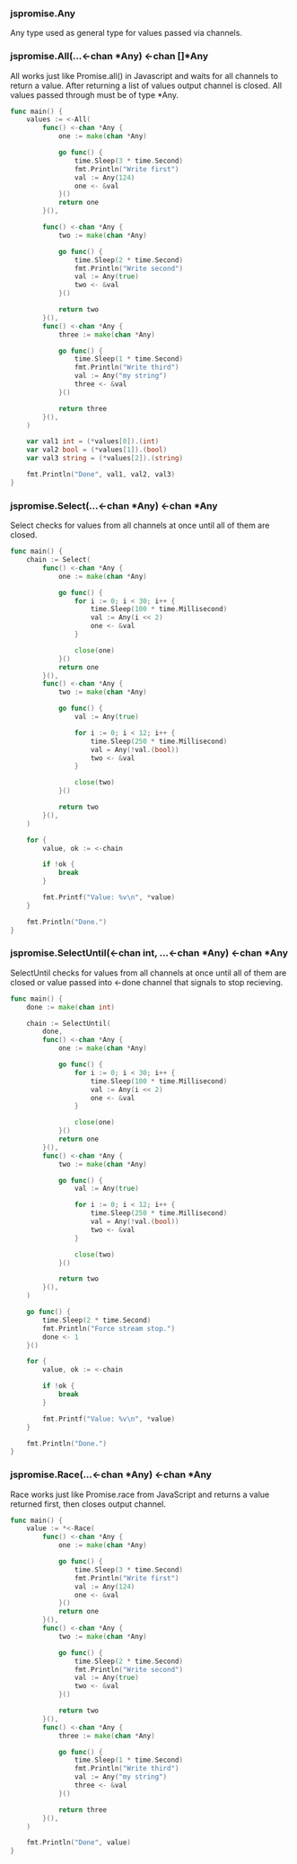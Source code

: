 ### jspromise.Any
Any type used as general type for values passed via channels.

### jspromise.All(...<-chan *Any) <-chan []*Any
All works just like Promise.all() in Javascript and waits for all channels to return a value.
After returning a list of values output channel is closed. All values passed through must be of type *Any.
```go
func main() {
	values := <-All(
		func() <-chan *Any {
			one := make(chan *Any)

			go func() {
				time.Sleep(3 * time.Second)
				fmt.Println("Write first")
				val := Any(124)
				one <- &val
			}()
			return one
		}(),

		func() <-chan *Any {
			two := make(chan *Any)

			go func() {
				time.Sleep(2 * time.Second)
				fmt.Println("Write second")
				val := Any(true)
				two <- &val
			}()

			return two
		}(),
		func() <-chan *Any {
			three := make(chan *Any)

			go func() {
				time.Sleep(1 * time.Second)
				fmt.Println("Write third")
				val := Any("my string")
				three <- &val
			}()

			return three
		}(),
	)

	var val1 int = (*values[0]).(int)
	var val2 bool = (*values[1]).(bool)
	var val3 string = (*values[2]).(string)

	fmt.Println("Done", val1, val2, val3)
}
```

### jspromise.Select(...<-chan *Any) <-chan *Any
Select checks for values from all channels at once until all of them are closed.
```go
func main() {
	chain := Select(
		func() <-chan *Any {
			one := make(chan *Any)

			go func() {
				for i := 0; i < 30; i++ {
					time.Sleep(100 * time.Millisecond)
					val := Any(i << 2)
					one <- &val
				}

				close(one)
			}()
			return one
		}(),
		func() <-chan *Any {
			two := make(chan *Any)

			go func() {
				val := Any(true)

				for i := 0; i < 12; i++ {
					time.Sleep(250 * time.Millisecond)
					val = Any(!val.(bool))
					two <- &val
				}

				close(two)
			}()

			return two
		}(),
	)

	for {
		value, ok := <-chain

		if !ok {
			break
		}

		fmt.Printf("Value: %v\n", *value)
	}

	fmt.Println("Done.")
}
```

### jspromise.SelectUntil(<-chan int, ...<-chan *Any) <-chan *Any
SelectUntil checks for values from all channels at once until all of them are closed or value passed into <-done channel that signals to stop recieving.
```go
func main() {
	done := make(chan int)

	chain := SelectUntil(
		done,
		func() <-chan *Any {
			one := make(chan *Any)

			go func() {
				for i := 0; i < 30; i++ {
					time.Sleep(100 * time.Millisecond)
					val := Any(i << 2)
					one <- &val
				}

				close(one)
			}()
			return one
		}(),
		func() <-chan *Any {
			two := make(chan *Any)

			go func() {
				val := Any(true)

				for i := 0; i < 12; i++ {
					time.Sleep(250 * time.Millisecond)
					val = Any(!val.(bool))
					two <- &val
				}

				close(two)
			}()

			return two
		}(),
	)

	go func() {
		time.Sleep(2 * time.Second)
		fmt.Println("Force stream stop.")
		done <- 1
	}()

	for {
		value, ok := <-chain

		if !ok {
			break
		}

		fmt.Printf("Value: %v\n", *value)
	}

	fmt.Println("Done.")
}
```

### jspromise.Race(...<-chan *Any) <-chan *Any
Race works just like Promise.race from JavaScript and returns a value returned first, then closes output channel.
```go
func main() {
	value := *<-Race(
		func() <-chan *Any {
			one := make(chan *Any)

			go func() {
				time.Sleep(3 * time.Second)
				fmt.Println("Write first")
				val := Any(124)
				one <- &val
			}()
			return one
		}(),
		func() <-chan *Any {
			two := make(chan *Any)

			go func() {
				time.Sleep(2 * time.Second)
				fmt.Println("Write second")
				val := Any(true)
				two <- &val
			}()

			return two
		}(),
		func() <-chan *Any {
			three := make(chan *Any)

			go func() {
				time.Sleep(1 * time.Second)
				fmt.Println("Write third")
				val := Any("my string")
				three <- &val
			}()

			return three
		}(),
	)

	fmt.Println("Done", value)
}
```

